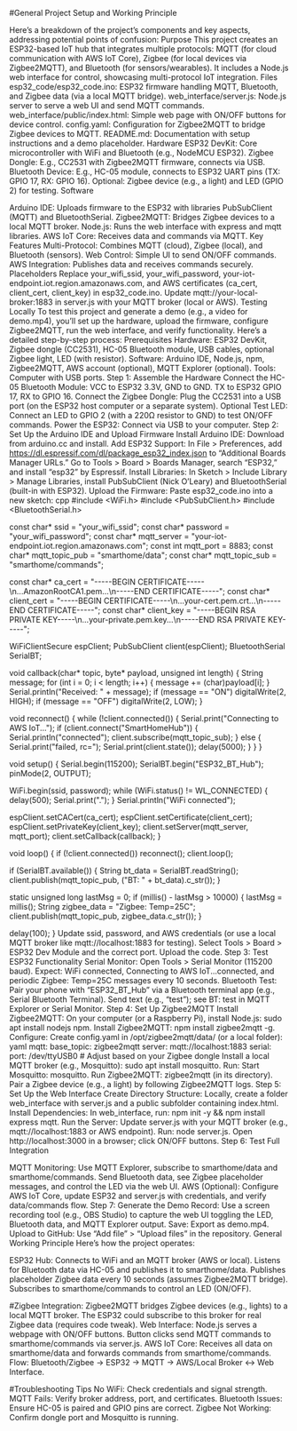 #General Project Setup and Working Principle 

Here’s a breakdown of the project’s components and key aspects, addressing potential points of confusion:
Purpose
This project creates an ESP32-based IoT hub that integrates multiple protocols: MQTT (for cloud communication with AWS IoT Core), Zigbee (for local devices via Zigbee2MQTT), and Bluetooth (for sensors/wearables). It includes a Node.js web interface for control, showcasing multi-protocol IoT integration.
Files
esp32_code/esp32_code.ino: ESP32 firmware handling MQTT, Bluetooth, and Zigbee data (via a local MQTT bridge).
web_interface/server.js: Node.js server to serve a web UI and send MQTT commands.
web_interface/public/index.html: Simple web page with ON/OFF buttons for device control.
config.yaml: Configuration for Zigbee2MQTT to bridge Zigbee devices to MQTT.
README.md: Documentation with setup instructions and a demo placeholder.
Hardware
ESP32 DevKit: Core microcontroller with WiFi and Bluetooth (e.g., NodeMCU ESP32).
Zigbee Dongle: E.g., CC2531 with Zigbee2MQTT firmware, connects via USB.
Bluetooth Device: E.g., HC-05 module, connects to ESP32 UART pins (TX: GPIO 17, RX: GPIO 16).
Optional: Zigbee device (e.g., a light) and LED (GPIO 2) for testing.
Software

Arduino IDE: Uploads firmware to the ESP32 with libraries PubSubClient (MQTT) and BluetoothSerial.
Zigbee2MQTT: Bridges Zigbee devices to a local MQTT broker.
Node.js: Runs the web interface with express and mqtt libraries.
AWS IoT Core: Receives data and commands via MQTT.
Key Features
Multi-Protocol: Combines MQTT (cloud), Zigbee (local), and Bluetooth (sensors).
Web Control: Simple UI to send ON/OFF commands.
AWS Integration: Publishes data and receives commands securely.
Placeholders
Replace your_wifi_ssid, your_wifi_password, your-iot-endpoint.iot.region.amazonaws.com, and AWS certificates (ca_cert, client_cert, client_key) in esp32_code.ino.
Update mqtt://your-local-broker:1883 in server.js with your MQTT broker (local or AWS).
Testing Locally
To test this project and generate a demo (e.g., a video for demo.mp4), you’ll set up the hardware, upload the firmware, configure Zigbee2MQTT, run the web interface, and verify functionality. Here’s a detailed step-by-step process:
Prerequisites
Hardware: ESP32 DevKit, Zigbee dongle (CC2531), HC-05 Bluetooth module, USB cables, optional Zigbee light, LED (with resistor).
Software: Arduino IDE, Node.js, npm, Zigbee2MQTT, AWS account (optional), MQTT Explorer (optional).
Tools: Computer with USB ports.
Step 1: Assemble the Hardware
Connect the HC-05 Bluetooth Module:
VCC to ESP32 3.3V, GND to GND.
TX to ESP32 GPIO 17, RX to GPIO 16.
Connect the Zigbee Dongle:
Plug the CC2531 into a USB port (on the ESP32 host computer or a separate system).
Optional Test LED:
Connect an LED to GPIO 2 (with a 220Ω resistor to GND) to test ON/OFF commands.
Power the ESP32:
Connect via USB to your computer.
Step 2: Set Up the Arduino IDE and Upload Firmware
Install Arduino IDE:
Download from arduino.cc and install.
Add ESP32 Support:
In File > Preferences, add https://dl.espressif.com/dl/package_esp32_index.json to “Additional Boards Manager URLs.”
Go to Tools > Board > Boards Manager, search “ESP32,” and install “esp32” by Espressif.
Install Libraries:
In Sketch > Include Library > Manage Libraries, install PubSubClient (Nick O’Leary) and BluetoothSerial (built-in with ESP32).
Upload the Firmware:
Paste esp32_code.ino into a new sketch:
cpp
#include <WiFi.h>
#include <PubSubClient.h>
#include <BluetoothSerial.h>

const char* ssid = "your_wifi_ssid";
const char* password = "your_wifi_password";
const char* mqtt_server = "your-iot-endpoint.iot.region.amazonaws.com";
const int mqtt_port = 8883;
const char* mqtt_topic_pub = "smarthome/data";
const char* mqtt_topic_sub = "smarthome/commands";

const char* ca_cert = "-----BEGIN CERTIFICATE-----\n...AmazonRootCA1.pem...\n-----END CERTIFICATE-----";
const char* client_cert = "-----BEGIN CERTIFICATE-----\n...your-cert.pem.crt...\n-----END CERTIFICATE-----";
const char* client_key = "-----BEGIN RSA PRIVATE KEY-----\n...your-private.pem.key...\n-----END RSA PRIVATE KEY-----";

WiFiClientSecure espClient;
PubSubClient client(espClient);
BluetoothSerial SerialBT;

void callback(char* topic, byte* payload, unsigned int length) {
  String message;
  for (int i = 0; i < length; i++) {
    message += (char)payload[i];
  }
  Serial.println("Received: " + message);
  if (message == "ON") digitalWrite(2, HIGH);
  if (message == "OFF") digitalWrite(2, LOW);
}

void reconnect() {
  while (!client.connected()) {
    Serial.print("Connecting to AWS IoT...");
    if (client.connect("SmartHomeHub")) {
      Serial.println("connected");
      client.subscribe(mqtt_topic_sub);
    } else {
      Serial.print("failed, rc=");
      Serial.print(client.state());
      delay(5000);
    }
  }
}

void setup() {
  Serial.begin(115200);
  SerialBT.begin("ESP32_BT_Hub");
  pinMode(2, OUTPUT);

  WiFi.begin(ssid, password);
  while (WiFi.status() != WL_CONNECTED) {
    delay(500);
    Serial.print(".");
  }
  Serial.println("WiFi connected");

  espClient.setCACert(ca_cert);
  espClient.setCertificate(client_cert);
  espClient.setPrivateKey(client_key);
  client.setServer(mqtt_server, mqtt_port);
  client.setCallback(callback);
}

void loop() {
  if (!client.connected()) reconnect();
  client.loop();

  if (SerialBT.available()) {
    String bt_data = SerialBT.readString();
    client.publish(mqtt_topic_pub, ("BT: " + bt_data).c_str());
  }

  static unsigned long lastMsg = 0;
  if (millis() - lastMsg > 10000) {
    lastMsg = millis();
    String zigbee_data = "Zigbee: Temp=25C";
    client.publish(mqtt_topic_pub, zigbee_data.c_str());
  }

  delay(100);
}
Update ssid, password, and AWS credentials (or use a local MQTT broker like mqtt://localhost:1883 for testing).
Select Tools > Board > ESP32 Dev Module and the correct port.
Upload the code.
Step 3: Test ESP32 Functionality
Serial Monitor:
Open Tools > Serial Monitor (115200 baud).
Expect: WiFi connected, Connecting to AWS IoT...connected, and periodic Zigbee: Temp=25C messages every 10 seconds.
Bluetooth Test:
Pair your phone with “ESP32_BT_Hub” via a Bluetooth terminal app (e.g., Serial Bluetooth Terminal).
Send text (e.g., “test”); see BT: test in MQTT Explorer or Serial Monitor.
Step 4: Set Up Zigbee2MQTT
Install Zigbee2MQTT:
On your computer (or a Raspberry Pi), install Node.js: sudo apt install nodejs npm.
Install Zigbee2MQTT: npm install zigbee2mqtt -g.
Configure:
Create config.yaml in /opt/zigbee2mqtt/data/ (or a local folder):
yaml
mqtt:
  base_topic: zigbee2mqtt
  server: mqtt://localhost:1883
serial:
  port: /dev/ttyUSB0  # Adjust based on your Zigbee dongle
Install a local MQTT broker (e.g., Mosquitto): sudo apt install mosquitto.
Run:
Start Mosquitto: mosquitto.
Run Zigbee2MQTT: zigbee2mqtt (in its directory).
Pair a Zigbee device (e.g., a light) by following Zigbee2MQTT logs.
Step 5: Set Up the Web Interface
Create Directory Structure:
Locally, create a folder web_interface with server.js and a public subfolder containing index.html.
Install Dependencies:
In web_interface, run: npm init -y && npm install express mqtt.
Run the Server:
Update server.js with your MQTT broker (e.g., mqtt://localhost:1883 or AWS endpoint).
Run: node server.js.
Open http://localhost:3000 in a browser; click ON/OFF buttons.
Step 6: Test Full Integration

MQTT Monitoring:
Use MQTT Explorer, subscribe to smarthome/data and smarthome/commands.
Send Bluetooth data, see Zigbee placeholder messages, and control the LED via the web UI.
AWS (Optional):
Configure AWS IoT Core, update ESP32 and server.js with credentials, and verify data/commands flow.
Step 7: Generate the Demo
Record: Use a screen recording tool (e.g., OBS Studio) to capture the web UI toggling the LED, Bluetooth data, and MQTT Explorer output.
Save: Export as demo.mp4.
Upload to GitHub: Use “Add file” > “Upload files” in the repository.
General Working Principle
Here’s how the project operates:

ESP32 Hub:
Connects to WiFi and an MQTT broker (AWS or local).
Listens for Bluetooth data via HC-05 and publishes it to smarthome/data.
Publishes placeholder Zigbee data every 10 seconds (assumes Zigbee2MQTT bridge).
Subscribes to smarthome/commands to control an LED (ON/OFF).

#Zigbee Integration:
Zigbee2MQTT bridges Zigbee devices (e.g., lights) to a local MQTT broker.
The ESP32 could subscribe to this broker for real Zigbee data (requires code tweak).
Web Interface:
Node.js serves a webpage with ON/OFF buttons.
Button clicks send MQTT commands to smarthome/commands via server.js.
AWS IoT Core:
Receives all data on smarthome/data and forwards commands from smarthome/commands.
Flow:
Bluetooth/Zigbee → ESP32 → MQTT → AWS/Local Broker ↔ Web Interface.

#Troubleshooting Tips
No WiFi: Check credentials and signal strength.
MQTT Fails: Verify broker address, port, and certificates.
Bluetooth Issues: Ensure HC-05 is paired and GPIO pins are correct.
Zigbee Not Working: Confirm dongle port and Mosquitto is running.
